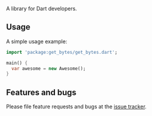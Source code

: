 A library for Dart developers.

## Usage

A simple usage example:

```dart
import 'package:get_bytes/get_bytes.dart';

main() {
  var awesome = new Awesome();
}
```

## Features and bugs

Please file feature requests and bugs at the [issue tracker][tracker].

[tracker]: http://example.com/issues/replaceme
